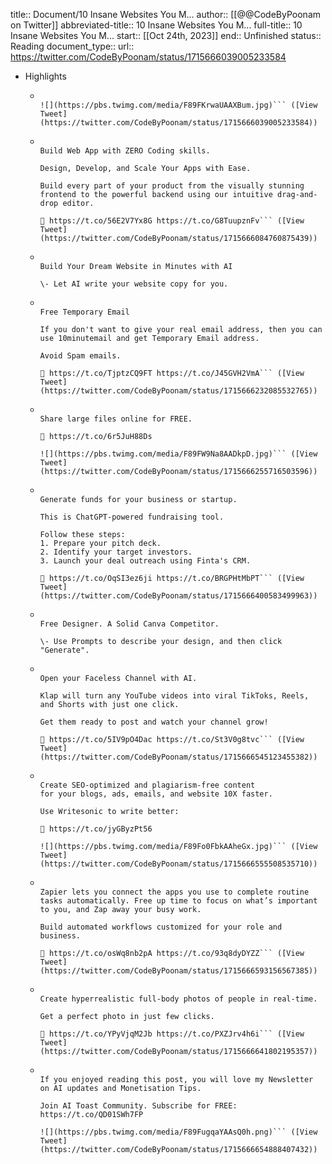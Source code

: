 title:: Document/10 Insane Websites You M...
author:: [[@@CodeByPoonam on Twitter]]
abbreviated-title:: 10 Insane Websites You M... 
full-title:: 10 Insane Websites You M...
start:: [[Oct 24th, 2023]]
end:: Unfinished
status:: Reading
document_type:: 
url:: https://twitter.com/CodeByPoonam/status/1715666039005233584

- Highlights
	- ```10 Insane Websites you might not know exist (Bookmark them): 
	  
	  ![](https://pbs.twimg.com/media/F89FKrwaUAAXBum.jpg)``` ([View Tweet](https://twitter.com/CodeByPoonam/status/1715666039005233584))
	- ```1. Momen
	  
	  Build Web App with ZERO Coding skills.
	  
	  Design, Develop, and Scale Your Apps with Ease.
	  
	  Build every part of your product from the visually stunning frontend to the powerful backend using our intuitive drag-and-drop editor.
	  
	  🔗 https://t.co/56E2V7Yx8G https://t.co/G8TuupznFv``` ([View Tweet](https://twitter.com/CodeByPoonam/status/1715666084760875439))
	- ```2. LandingSite
	  
	  Build Your Dream Website in Minutes with AI
	  
	  \- Let AI write your website copy for you.
	- ```3. https://t.co/TjptzCQ9FT
	  
	  Free Temporary Email
	  
	  If you don't want to give your real email address, then you can use 10minutemail and get Temporary Email address.
	  
	  Avoid Spam emails.
	  
	  🔗 https://t.co/TjptzCQ9FT https://t.co/J45GVH2VmA``` ([View Tweet](https://twitter.com/CodeByPoonam/status/1715666232085532765))
	- ```4. Wetransfer:
	  
	  Share large files online for FREE.
	  
	  🔗 https://t.co/6r5JuH88Ds 
	  
	  ![](https://pbs.twimg.com/media/F89FW9Na8AADkpD.jpg)``` ([View Tweet](https://twitter.com/CodeByPoonam/status/1715666255716503596))
	- ```5. Finta
	  
	  Generate funds for your business or startup.
	  
	  This is ChatGPT-powered fundraising tool.
	  
	  Follow these steps:
	  1. Prepare your pitch deck.
	  2. Identify your target investors.
	  3. Launch your deal outreach using Finta's CRM.
	  
	  🔗 https://t.co/OqSI3ez6ji https://t.co/BRGPHtMbPT``` ([View Tweet](https://twitter.com/CodeByPoonam/status/1715666400583499963))
	- ```6. Microsoft Designer
	  
	  Free Designer. A Solid Canva Competitor.
	  
	  \- Use Prompts to describe your design, and then click "Generate".
	- ```7. Klap
	  
	  Open your Faceless Channel with AI.
	  
	  Klap will turn any YouTube videos into viral TikToks, Reels, and Shorts with just one click.
	  
	  Get them ready to post and watch your channel grow!
	  
	  🔗 https://t.co/5IV9pO4Dac https://t.co/St3V0g8tvc``` ([View Tweet](https://twitter.com/CodeByPoonam/status/1715666545123455382))
	- ```8. Writesonic
	  
	  Create SEO-optimized and plagiarism-free content
	  for your blogs, ads, emails, and website 10X faster.
	  
	  Use Writesonic to write better:
	  
	  🔗 https://t.co/jyGByzPt56 
	  
	  ![](https://pbs.twimg.com/media/F89Fo0FbkAAheGx.jpg)``` ([View Tweet](https://twitter.com/CodeByPoonam/status/1715666555508535710))
	- ```9. Zapier
	  
	  Zapier lets you connect the apps you use to complete routine tasks automatically. Free up time to focus on what’s important to you, and Zap away your busy work.
	  
	  Build automated workflows customized for your role and business.
	  
	  🔗 https://t.co/osWq8nb2pA https://t.co/93q8dyDYZZ``` ([View Tweet](https://twitter.com/CodeByPoonam/status/1715666593156567385))
	- ```10. Human Generator
	  
	  Create hyperrealistic full-body photos of people in real-time.
	  
	  Get a perfect photo in just few clicks.
	  
	  🔗 https://t.co/YPyVjqM2Jb https://t.co/PXZJrv4h6i``` ([View Tweet](https://twitter.com/CodeByPoonam/status/1715666641802195357))
	- ```Thanks for reading.
	  
	  If you enjoyed reading this post, you will love my Newsletter on AI updates and Monetisation Tips.
	  
	  Join AI Toast Community. Subscribe for FREE:
	  https://t.co/QD01SWh7FP 
	  
	  ![](https://pbs.twimg.com/media/F89FugqaYAAsQ0h.png)``` ([View Tweet](https://twitter.com/CodeByPoonam/status/1715666654888407432))